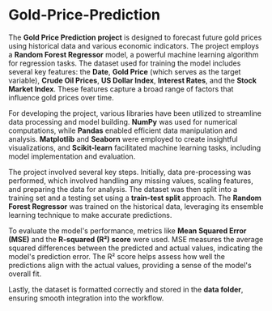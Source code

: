 # Gold-Price-Prediction
The **Gold Price Prediction project** is designed to forecast future gold prices using historical data and various economic indicators. The project employs a **Random Forest Regressor** model, a powerful machine learning algorithm for regression tasks. The dataset used for training the model includes several key features: the **Date**, **Gold Price** (which serves as the target variable), **Crude Oil Prices**, **US Dollar Index**, **Interest Rates**, and the **Stock Market Index**. These features capture a broad range of factors that influence gold prices over time.

For developing the project, various libraries have been utilized to streamline data processing and model building. **NumPy** was used for numerical computations, while **Pandas** enabled efficient data manipulation and analysis. **Matplotlib** and **Seaborn** were employed to create insightful visualizations, and **Scikit-learn** facilitated machine learning tasks, including model implementation and evaluation.

The project involved several key steps. Initially, data pre-processing was performed, which involved handling any missing values, scaling features, and preparing the data for analysis. The dataset was then split into a training set and a testing set using a **train-test split** approach. The **Random Forest Regressor** was trained on the historical data, leveraging its ensemble learning technique to make accurate predictions.

To evaluate the model's performance, metrics like **Mean Squared Error (MSE)** and the **R-squared (R²) score** were used. MSE measures the average squared differences between the predicted and actual values, indicating the model's prediction error. The R² score helps assess how well the predictions align with the actual values, providing a sense of the model's overall fit.

Lastly, the dataset is formatted correctly and stored in the **data folder**, ensuring smooth integration into the workflow.
